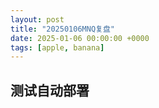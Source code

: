 ```yaml
---
layout: post
title: "20250106MNQ复盘"
date: 2025-01-06 00:00:00 +0000
tags: [apple, banana]
---
```

## 测试自动部署<!--more--> 